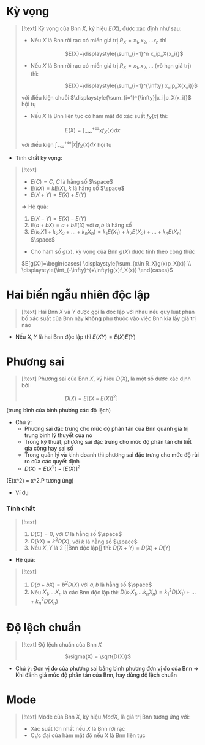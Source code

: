 
# Kỳ vọng

>[!text]
>Kỳ vọng của Bnn $X$, ký hiệu $E(X)$, được xác định như sau:
>
>+ Nếu $X$ là Bnn rời rạc có miền giá trị $R_X={x_1, x_2,...x_n}$ thì
>
>$\hspace{3cm}$ $E(X)=\displaystyle{\sum_{i=1}^n x_ip_X(x_i)}$
>
>+ Nếu $X$ là Bnn rời rạc có miền giá trị $R_X={x_1,x_2,...}$ (vô hạn giá trị) thì:
>  
>$\hspace{3cm}$ $E(X)=\displaystyle{\sum_{i=1}^{\infty} x_ip_X(x_i)}$
>
>với điều kiện chuỗi $\displaystyle{\sum_{i=1}^{\infty}|x_i|p_X(x_i)}$ hội tụ
>
>+ Nếu $X$ là Bnn liên tục có hàm mật độ xác suất $f_X(x)$ thì:
>
>$\hspace{3cm}$ $E(X)=\displaystyle{\int_{-\infty}^{+\infty}}xf_X(x)dx$
>
>với điều kiện $\displaystyle{\int_{-\infty}^{+\infty}}|x|f_X(x)dx$ hội tụ

- Tính chất kỳ vọng:
>[!text]
>+ $E(C) = C$, $C$ là hằng số
>$\space$
>+ $E(kX) = kE(X)$, $k$ là hằng số
>$\space$
>+ $E(X+Y)=E(X)+E(Y)$ 
>
>$\Rightarrow$ Hệ quả: 
>1. $E(X-Y)=E(X)-E(Y)$
>2. $E(a+bX) = a+bE(X)$ với $a,b$ là hằng số 
>3. $E(k_1X1+k_2X_2+...+k_nX_n)=k_1E(X_1)+k_2E(X_2)+...+k_nE(X_n)$
>$\space$
>+ Cho hàm số $g(x)$, kỳ vọng của Bnn $g(X)$ được tính theo công thức 
>
>$E[g(X)]=\begin{cases} \displaystyle{\sum_{x\in R_X}g(x)p_X(x)} \\ \displaystyle{\int_{-\infty}^{+\infty}g(x)f_X(x)} \end{cases}$

# Hai biến ngẫu nhiên độc lập

>[!text]
>Hai Bnn $X$ và $Y$ được gọi là độc lập với nhau nếu quy luật phân bố xác suất của Bnn này **không** phụ thuộc vào việc Bnn kia lấy giá trị nào

- Nếu $X,Y$ là hai Bnn độc lập thì $E(XY)=E(X)E(Y)$

# Phương sai

>[!text]
>Phương sai của Bnn $X$, ký hiệu $D(X)$, là một số được xác định bởi
>
>$\hspace{3cm}$ $D(X) = E[(X-E(X))^2]$

(trung bình của bình phương các độ lệch)

- Chú ý:
	+ Phương sai đặc trưng cho mức độ phân tán của Bnn quanh giá trị trung bình lý thuyết của nó
	+ Trong kỹ thuật, phương sai đặc trưng cho mức độ phân tán chi tiết gia công hay sai số
	+ Trong quản lý và kinh doanh thì phương sai đặc trưng cho mức độ rủi ro của các quyết định
	+ $D(X) = E(X^2)-[E(X)]^2$ 

(E(x^2) = x^2.P tương ứng)
- Ví dụ

### Tính chất 

>[!text]
>1. $D(C) = 0$, với $C$ là hằng số
>$\space$
>2. $D(kX) = k^2 D(X)$, với $k$ là hằng số
>$\space$
>3. Nếu $X, Y$ là 2 [[Bnn độc lập]] thì: $D(X+Y) = D(X) + D(Y)$

- Hệ quả:
>[!text]
>1. $D(a+bX) = b^2D(X)$ với $a, b$ là hằng số
>$\space$
>2. Nếu $X_1,...X_n$ là các Bnn độc lập thì: $D(k_1X_1,...k_nX_n) = k_1^2D(X_1)+...+k_n^2D(X_n)$

# Độ lệch chuẩn

>[!text]
>Độ lệch chuẩn của Bnn $X$
>
>$\hspace{3cm}$ $\sigma(X) = \sqrt{D(X)}$

- Chú ý: Đơn vị đo của phương sai bằng bình phương đơn vị đo của Bnn $\Rightarrow$ Khi đánh giá mức độ phân tán của Bnn, hay dùng độ lệch chuẩn 

# Mode

>[!text]
>Mode của Bnn $X$, ký hiệu $ModX$, là giá trị Bnn tương ứng với:
>
>+ Xác suất lớn nhất nếu $X$ là Bnn rời rạc
>+ Cực đại của hàm mật độ nếu $X$ là Bnn liên tục






	

 

